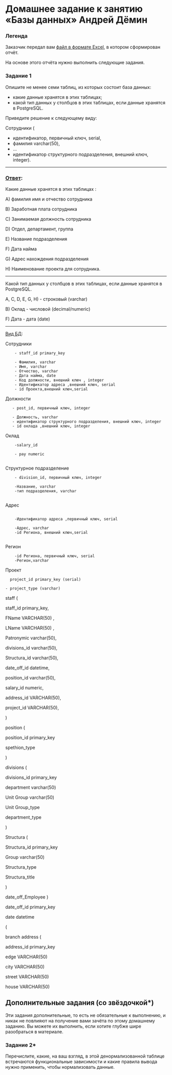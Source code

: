 # Домашнее задание к занятию «Базы данных» Андрей Дёмин

### Легенда

Заказчик передал вам [файл в формате Excel](https://github.com/netology-code/sdb-homeworks/blob/main/resources/hw-12-1.xlsx), в котором сформирован отчёт. 

На основе этого отчёта нужно выполнить следующие задания.

### Задание 1

Опишите не менее семи таблиц, из которых состоит база данных:

- какие данные хранятся в этих таблицах;
- какой тип данных у столбцов в этих таблицах, если данные хранятся в PostgreSQL.

Приведите решение к следующему виду:

Сотрудники (

- идентификатор, первичный ключ, serial,
- фамилия varchar(50),
- ...
- идентификатор структурного подразделения, внешний ключ, integer).

---

### <ins>Ответ</ins>:

Какие данные хранятся в этих таблицах :

A) фамилия имя и отчество сотрудника 

B) Заработная плата сотрудника

C) Занимаемая должность сотрудника

D) Отдел, департамент, группа

E) Название подразделения

F) Дата найма

G) Адрес нахождения подразделения

H) Наименование проекта для сотрудника.

---

Какой тип данных у столбцов в этих таблицах, если данные хранятся в PostgreSQL.

A, C, D, E, G, H) - строковый (varchar)

B) Оклад - числовой (decimal/numeric)

F) Дата - дата (date)

---

<ins>Вид БД</ins>:

Сотрудники

```
    - staff_id primary_key
    
    - Фамилия, varchar
    - Имя, varchar
    - Отчество, varchar
    - Дата найма, date
    - Код должности, внешний ключ , integer
    - Идентификатор адреса ,внешний ключ, serial   
    - id Проекта,внешний ключ,serial
```

Должности
```
   - post_id, первичный ключ, integer 

   - Должность, varchar     
   - идентификатор структурного подразделения, внешний ключ, integer
   - id оклада ,внешний ключ, integer
```

Оклад
```
    -salary_id  

    - pay numeric
    
```


Структурное подразделение
```
    - division_id, первичный ключ, integer

    -Название, varchar
    -тип подразделения, varchar
    
```    


Адрес
```

    -Идентификатор адреса ,первичный ключ, serial   

    -Адрес, varchar
    -id Региона, внешний ключ,serial
    
```    
Регион
```
    -id Региона, первичный ключ, serial
    -Регион,varchar

```

Проект
```
  project_id primary_key (serial)

- project_type (varchar)
   ```





staff (

 staff_id primary_key,

 FName VARCHAR(50) ,
 
 LName VARCHAR(50) ,
 
 Patronymic varchar(50),

 divisions_id varchar(50),
 
 Structura_id varchar(50),
 
 date_off_id datetime,
 
 position_id varchar(50),
 
 salary_id numeric,
 
 address_id VARCHAR(50),
 
 project_id VARCHAR(50),
 
)

position (

position_id primary_key

spethion_type

)

divisions (

divisions_id primary_key

department varchar(50)

Unit Group varchar(50)

Unit Group_type

department_type

)

Structura (

Structura_id primary_key

Group varchar(50)

Structura_type 

Structura_title

)


date_off_Employee )

date_off_id primary_key

date datetime

(


branch address (

address_id primary_key

edge VARCHAR(50)

city VARCHAR(50)

street VARCHAR(50)

house VARCHAR(50)


## Дополнительные задания (со звёздочкой*)
Эти задания дополнительные, то есть не обязательные к выполнению, и никак не повлияют на получение вами зачёта по этому домашнему заданию. Вы можете их выполнить, если хотите глубже шире разобраться в материале.

### Задание 2*

Перечислите, какие, на ваш взгляд, в этой денормализованной таблице встречаются функциональные зависимости и какие правила вывода нужно применить, чтобы нормализовать данные.
